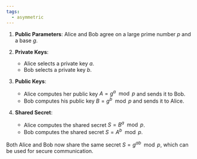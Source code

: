 ```yaml
---
tags:
  - asymmetric
---
```

1. **Public Parameters**: Alice and Bob agree on a large prime number $p$ and a base $g$.
2. **Private Keys**:
    - Alice selects a private key $a$.
    - Bob selects a private key $b$.
3. **Public Keys**:
    - Alice computes her public key $A = g^a \mod p$ and sends it to Bob.
    - Bob computes his public key $B=g^b \mod  p$ and sends it to Alice.
4. **Shared Secret**:
    
    - Alice computes the shared secret $S = B^a \mod p$.
    - Bob computes the shared secret $S = A^b \mod p$.

Both Alice and Bob now share the same secret $S = g^{ab} \mod p$, which can be used for secure communication.




